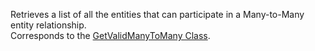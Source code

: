 Retrieves a list of all the entities that can participate in a Many-to-Many entity relationship.  
Corresponds to the [GetValidManyToMany Class](https://msdn.microsoft.com/library/microsoft.xrm.sdk.messages.getvalidmanytomanyrequest.aspx).
